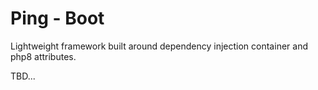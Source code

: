 # Ping - Boot
Lightweight framework built around dependency injection container and php8 attributes.

TBD...